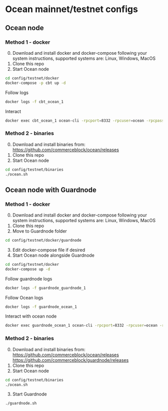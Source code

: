 # Ocean mainnet/testnet configs


## Ocean node

### Method 1 - docker

0. Download and install docker and docker-compose following your system instructions, supported systems are: Linux, Windows, MacOS
1. Clone this repo
2. Start Ocean node
```bash
cd config/testnet/docker
docker-compose -p cbt up -d
```

Follow logs
```bash
docker logs -f cbt_ocean_1
```

Interact
```bash
docker exec cbt_ocean_1 ocean-cli -rpcport=8332 -rpcuser=ocean -rpcpassword=oceanpass help
```

### Method 2 - binaries

0. Download and install binaries from:
https://github.com/commerceblock/ocean/releases
1. Clone this repo
2. Start Ocean node
```bash
cd config/testnet/binaries
./ocean.sh
```


## Ocean node with Guardnode

### Method 1 - docker

0. Download and install docker and docker-compose following your system instructions, supported systems are: Linux, Windows, MacOS
1. Clone this repo
2. Move to Guardnode folder
```bash
cd config/testnet/docker/guardnode
```
3. Edit docker-compose file if desired
4. Start Ocean node alongside Guardnode
```bash
cd config/testnet/docker
docker-compose up -d
```

Follow guardnode logs
```bash
docker logs -f guardnode_guardnode_1
```

Follow Ocean logs
```bash
docker logs -f guardnode_ocean_1
```

Interact with ocean node
```bash
docker exec guardnode_ocean_1 ocean-cli -rpcport=8332 -rpcuser=ocean -rpcpassword=oceanpass help
```

### Method 2 - binaries

0. Download and install binaries from:
https://github.com/commerceblock/ocean/releases
https://github.com/commerceblock/guardnode/releases
1. Clone this repo
2. Start Ocean node
```bash
cd config/testnet/binaries
./ocean.sh
```
3. Start Guardnode
```bash
./guardnode.sh
```
